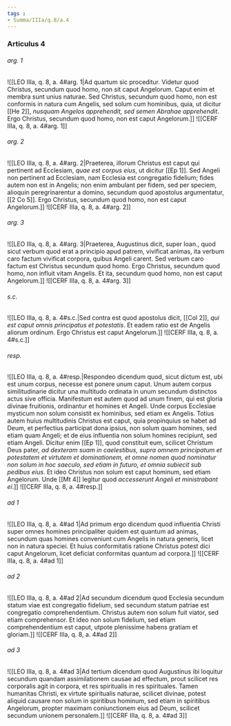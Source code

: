 ```yaml
---
tags : 
- Summa/IIIa/q.8/a.4
---
```


### Articulus 4

###### arg. 1
![[LEO IIIa, q. 8, a. 4#arg. 1|Ad quartum sic proceditur. Videtur quod Christus, secundum quod homo, non sit caput Angelorum. Caput enim et membra sunt unius naturae. Sed Christus, secundum quod homo, non est conformis in natura cum Angelis, sed solum cum hominibus, quia, ut dicitur [[He 2]], *nusquam Angelos apprehendit, sed semen Abrahae apprehendit*. Ergo Christus, secundum quod homo, non est caput Angelorum.]]
![[CERF IIIa, q. 8, a. 4#arg. 1]]

###### arg. 2
![[LEO IIIa, q. 8, a. 4#arg. 2|Praeterea, illorum Christus est caput qui pertinent ad Ecclesiam, *quae est corpus eius*, ut dicitur [[Ep 1]]. Sed Angeli non pertinent ad Ecclesiam, nam Ecclesia est congregatio fidelium; fides autem non est in Angelis; non enim ambulant per fidem, sed per speciem, alioquin peregrinarentur a domino, secundum quod apostolus argumentatur, [[2 Co 5]]. Ergo Christus, secundum quod homo, non est caput Angelorum.]]
![[CERF IIIa, q. 8, a. 4#arg. 2]]

###### arg. 3
![[LEO IIIa, q. 8, a. 4#arg. 3|Praeterea, Augustinus dicit, super Ioan., quod sicut verbum quod erat a principio apud patrem, vivificat animas, ita verbum caro factum vivificat corpora, quibus Angeli carent. Sed verbum caro factum est Christus secundum quod homo. Ergo Christus, secundum quod homo, non influit vitam Angelis. Et ita, secundum quod homo, non est caput Angelorum.]]
![[CERF IIIa, q. 8, a. 4#arg. 3]]

###### s.c.
![[LEO IIIa, q. 8, a. 4#s.c.|Sed contra est quod apostolus dicit, [[Col 2]], *qui est caput omnis principatus et potestatis*. Et eadem ratio est de Angelis aliorum ordinum. Ergo Christus est caput Angelorum.]]
![[CERF IIIa, q. 8, a. 4#s.c.]]

###### resp.
![[LEO IIIa, q. 8, a. 4#resp.|Respondeo dicendum quod, sicut dictum est, ubi est unum corpus, necesse est ponere unum caput. Unum autem corpus similitudinarie dicitur una multitudo ordinata in unum secundum distinctos actus sive officia. Manifestum est autem quod ad unum finem, qui est gloria divinae fruitionis, ordinantur et homines et Angeli. Unde corpus Ecclesiae mysticum non solum consistit ex hominibus, sed etiam ex Angelis. Totius autem huius multitudinis Christus est caput, quia propinquius se habet ad Deum, et perfectius participat dona ipsius, non solum quam homines, sed etiam quam Angeli; et de eius influentia non solum homines recipiunt, sed etiam Angeli. Dicitur enim [[Ep 1]], quod constituit eum, scilicet Christum Deus pater, *ad dexteram suam in caelestibus, supra omnem principatum et potestatem et virtutem et dominationem, et omne nomen quod nominatur non solum in hoc saeculo, sed etiam in futuro, et omnia subiecit sub pedibus eius*. Et ideo Christus non solum est caput hominum, sed etiam Angelorum. Unde [[Mt 4]] legitur quod *accesserunt Angeli et ministrabant ei*.]]
![[CERF IIIa, q. 8, a. 4#resp.]]

###### ad 1
![[LEO IIIa, q. 8, a. 4#ad 1|Ad primum ergo dicendum quod influentia Christi super omnes homines principaliter quidem est quantum ad animas, secundum quas homines conveniunt cum Angelis in natura generis, licet non in natura speciei. Et huius conformitatis ratione Christus potest dici caput Angelorum, licet deficiat conformitas quantum ad corpora.]]
![[CERF IIIa, q. 8, a. 4#ad 1]]

###### ad 2
![[LEO IIIa, q. 8, a. 4#ad 2|Ad secundum dicendum quod Ecclesia secundum statum viae est congregatio fidelium, sed secundum statum patriae est congregatio comprehendentium. Christus autem non solum fuit viator, sed etiam comprehensor. Et ideo non solum fidelium, sed etiam comprehendentium est caput, utpote plenissime habens gratiam et gloriam.]]
![[CERF IIIa, q. 8, a. 4#ad 2]]

###### ad 3
![[LEO IIIa, q. 8, a. 4#ad 3|Ad tertium dicendum quod Augustinus ibi loquitur secundum quandam assimilationem causae ad effectum, prout scilicet res corporalis agit in corpora, et res spiritualis in res spirituales. Tamen humanitas Christi, ex virtute spiritualis naturae, scilicet divinae, potest aliquid causare non solum in spiritibus hominum, sed etiam in spiritibus Angelorum, propter maximam coniunctionem eius ad Deum, scilicet secundum unionem personalem.]]
![[CERF IIIa, q. 8, a. 4#ad 3]]

